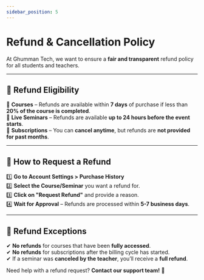 ```yaml
---
sidebar_position: 5
---
```


# Refund & Cancellation Policy  

At Ghumman Tech, we want to ensure a **fair and transparent** refund policy for all students and teachers.  

---

## 📌 Refund Eligibility  

🔹 **Courses** – Refunds are available within **7 days** of purchase if less than **20% of the course is completed**.  
🔹 **Live Seminars** – Refunds are available **up to 24 hours before the event starts**.  
🔹 **Subscriptions** – You can **cancel anytime**, but refunds are **not provided for past months**.  

---

## 📌 How to Request a Refund  

1️⃣ **Go to Account Settings > Purchase History**  
2️⃣ **Select the Course/Seminar** you want a refund for.  
3️⃣ **Click on "Request Refund"** and provide a reason.  
4️⃣ **Wait for Approval** – Refunds are processed within **5-7 business days**.  

---

## 🎯 Refund Exceptions  

✔ **No refunds** for courses that have been **fully accessed**.  
✔ **No refunds** for subscriptions after the billing cycle has started.  
✔ If a seminar was **canceled by the teacher**, you’ll receive a **full refund**.  

Need help with a refund request? **Contact our support team!** 🚀  
